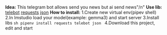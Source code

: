 **Idea:** This telegram bot allows send you news but ai send news"/n"
**Use lib:**
    [telebot](https://pytba.readthedocs.io/en/latest/index.html)
    [requests](https://requests.readthedocs.io/en/latest/index.html)
    [json](https://docs.python.org/3/library/json.html)
**How to install:**
    1.Create new virtual env(pipev shell)
    2.In lmstudio load your model(example: gemma3) and start server
    3.Install libs
    ```sh
    pipenv install requests telebot json
    ```
    4.Download this project, edit and start
